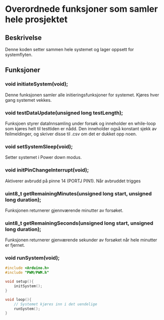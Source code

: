 # Overordnede funksjoner som samler hele prosjektet

## Beskrivelse
Denne koden setter sammen hele systemet og lager oppsett for systemflyten.

## Funksjoner

### void initiateSystem(void);
Denne funksjonen samler alle initieringsfunksjoner for systemet.
Kjøres hver gang systemet vekkes.

### void testDataUpdate(unsigned long testLength);
Funksjoen styrer dataInnsamling under forsøk og inneholder en while-loop som kjøres helt til testtiden er nådd.
Den inneholder også konstant sjekk av feilmeldinger, og skriver disse til .csv om det er dukket opp noen.

### void setSystemSleep(void);
Setter systemet i Power down modus.

### void initPinChangeInterrupt(void);
Aktiverer avbrudd på pinne 14 (PORTJ PIN1). 
Når avbruddet trigges 

### uint8_t getRemainingMinutes(unsigned long start, unsigned long duration);
Funksjonen returnerer gjennværende minutter av forsøket.

### uint8_t getRemainingSeconds(unsigned long start, unsigned long duration);
Funksjonen returnerer gjenværende sekunder av forsøket når hele minutter er fjernet.

### void runSystem(void);


```cpp
#include <Arduino.h>
#include "PWM/PWM.h"

void setup(){
    initSystem();
}

void loop(){
    // Systemet kjøres inn i det uendelige
    runSystem();
}